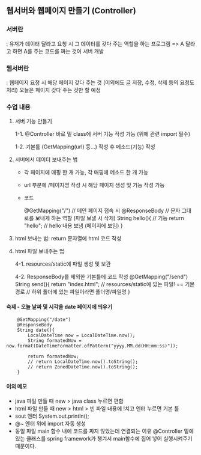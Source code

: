 ## 웹서버와 웹페이지 만들기 (Controller)

### 서버란
: 유저가 데이터 달라고 요청 시 그 데이터를 갖다 주는 역할을 하는 프로그램
=> A 달라고 하면 A를 주는 코드를 짜는 것이 서버 개발

### 웹서버란
: 웹페이지 요청 시 해당 페이지 갖다 주는 것
(이외에도 글 저장, 수정, 삭제 등의 요청도 처리)
오늘은 페이지 갖다 주는 것만 할 예정

### 수업 내용
1. 서버 기능 만들기

    1-1. @Controller 바로 밑 class에 서버 기능 작성 가능 (위에 관련 import 필수)

    1-2. 기본틀 (GetMapping(url) 등...) 작성 후 메소드(기능) 작성

2. 서버에서 데이터 보내주는 법
    - 각 페이지에 매핑 한 개 가능, 각 매핑에 메소드 한 개 가능
    - url 부분에 /페이지명 작성 시 해당 페이지 생성 및 기능 작성 가능
    - 코드

        @GetMapping("/")    // 메인 페이지 접속 시
        @ResponseBody       // 문자 그대로를 보내게 하는 역할 (파일 보낼 시 삭제)
        String hello(){     // 기능
            return "hello"; // hello 내용 보냄 (페이지에 보임)
        }

3. html 보내는 법: return 문자열에 html 코드 작성

4. html 파일 보내주는 법
    
    4-1. resources/static에 파일 생성 및 보관

    4-2. ResponseBody를 제외한 기본틀에 코드 작성
        @GetMapping("/send")
        String send(){
            return "index.html"; // resources/static에 있는 파일! == 기본 경로
                                // 하위 폴더에 있는 파일이라면 폴더명/파일명
        }

#### 숙제 - 오늘 날짜 및 시각을 date 페이지에 띄우기
        @GetMapping("/date")
        @ResponseBody
        String date(){
            LocalDateTime now = LocalDateTime.now();
            String formatedNow = now.format(DateTimeFormatter.ofPattern("yyyy.MM.dd(HH:mm:ss)"));

            return formatedNow;
            // return LocalDateTime.now().toString();
            // return ZonedDateTime.now().toString();
        }

#### 이외 메모
- java 파일 만들 때 
new > java class 누르면 편함
- html 파일 만들 때 
new > html > 빈 파일 내용에 !치고 엔터 누르면 기본 틀
- sout 엔터
System.out.println();
- @~ 엔터
위에 import 자동 생성
- 동일 파일 main 함수 내에 코드를 짜지 않았는데 연결되는 이유
@Controller 밑에 있는 클래스를 spring framework가 챙겨서 main함수에 집어 넣어 실행시켜주기 때문이다.